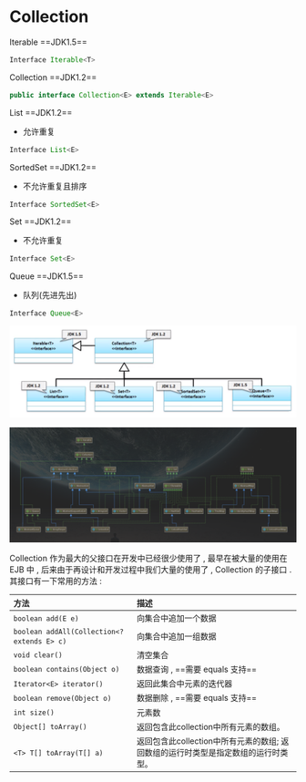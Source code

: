 # Collection

Iterable ==JDK1.5== 

```java
Interface Iterable<T>
```

Collection ==JDK1.2== 

```java
public interface Collection<E> extends Iterable<E>
```

List ==JDK1.2==  

- 允许重复

```java
Interface List<E>
```
SortedSet ==JDK1.2== 

- 不允许重复且排序

```java
Interface SortedSet<E>
```
Set ==JDK1.2== 

- 不允许重复

```java
Interface Set<E>
```
Queue ==JDK1.5== 

- 队列(先进先出)

```java
Interface Queue<E>
```

![1564125443533](assets/1564125443533.png)

![1564212647659](assets/1564212647659.png)

Collection 作为最大的父接口在开发中已经很少使用了 , 最早在被大量的使用在 EJB 中 , 后来由于再设计和开发过程中我们大量的使用了 , Collection 的子接口 . 其接口有一下常用的方法 :

| 方法                                    | 描述                                                         |
| :----------------------- | :-------------------------------------- |
| `boolean add(E e)`                              | 向集合中追加一个数据            |
| `boolean addAll(Collection<? extends E> c)`     | 向集合中追加一组数据                                         |
| `void clear()`                               | 清空集合                    |
| `boolean contains(Object o)`                    | 数据查询 , ==需要 equals 支持== |
| `Iterator<E> iterator()`                            | 返回此集合中元素的迭代器                                   |
| `boolean remove(Object o)`                      | 数据删除 , ==需要 equals 支持== |
| `int size()`                                | 元素数                                       |
| `Object[] toArray()`                             | 返回包含此collection中所有元素的数组。                       |
| `<T> T[] toArray(T[] a)`                        | 返回包含此collection中所有元素的数组; 返回数组的运行时类型是指定数组的运行时类型。 |

